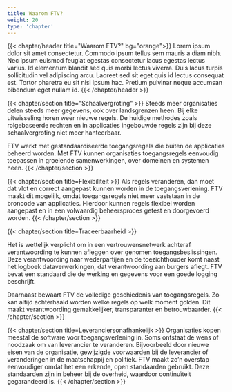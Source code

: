 ```yaml
---
title: Waarom FTV?
weight: 20
type: 'chapter'
---
```

{{< chapter/header title="Waarom FTV?" bg="orange">}}
Lorem ipsum dolor sit amet consectetur. Commodo ipsum tellus sem mauris a diam nibh. Nec ipsum euismod feugiat egestas consectetur lacus egestas lectus varius. Id elementum blandit sed quis morbi lectus viverra. Duis lacus turpis sollicitudin vel adipiscing arcu. Laoreet sed sit eget quis id lectus consequat est. Tortor pharetra eu sit nisl ipsum hac. Pretium pulvinar neque accumsan bibendum eget nullam id.
{{< /chapter/header >}}

{{< chapter/section title="Schaalvergroting" >}}
Steeds meer organisaties delen steeds meer gegevens, ook over landsgrenzen heen.
Bij elke uitwisseling horen weer nieuwe regels.
De huidige methodes zoals rolgebaseerde rechten en in applicaties ingebouwde regels zijn bij deze schaalvergroting niet meer hanteerbaar.

FTV werkt met gestandaardiseerde toegangsregels die buiten de applicaties beheerd worden. 
Met FTV kunnen organisaties toegangsregels eenvoudig toepassen in groeiende samenwerkingen, over domeinen en systemen heen.
{{< /chapter/section >}}


{{< chapter/section title=Flexibiliteit >}}
Als regels veranderen, dan moet dat vlot en correct aangepast kunnen worden in de toegangsverlening.
FTV maakt dit mogelijk, omdat toegangsregels niet meer vaststaan in de broncode van applicaties. 
Hierdoor kunnen regels flexibel worden aangepast en in een volwaardig beheersproces getest en doorgevoerd worden.
{{< /chapter/section >}}

{{< chapter/section title=Traceerbaarheid >}}

Het is wettelijk verplicht om in een vertrouwensnetwerk achteraf verantwoording te kunnen afleggen over genomen toegangsbeslissingen.
Deze verantwoording naar wederpartijen en de toezichthouder komt naast het logboek dataverwerkingen, dat verantwoording aan burgers aflegt.
FTV bevat een standaard die de werking en gegevens voor een goede logging beschrijft.

Daarnaast bewaart FTV de volledige geschiedenis van toegangsregels.
Zo kan altijd achterhaald worden welke regels op welk moment golden.
Dit maakt verantwoording gemakkelijker, transparanter en betrouwbaarder.
{{< /chapter/section >}}

{{< chapter/section title=Leveranciersonafhankelijk >}}
Organisaties kopen meestal de software voor toegangsverlening in.
Soms ontstaat de wens of noodzaak om van leverancier te veranderen.
Bijvoorbeeld door nieuwe eisen van de organisatie, gewijzigde voorwaarden bij de leverancier of veranderingen in de maatschappij en politiek.
FTV maakt zo’n overstap eenvoudiger omdat het een erkende, open standaarden gebruikt.
Deze standaarden zijn in beheer bij de overheid, waardoor continuïteit gegarandeerd is.
{{< /chapter/section >}}